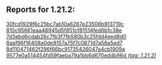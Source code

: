<h2>Reports for 1.21.2:</h2><p>
<a href="30fcd1929f6c25bc7ab10a6267e23506b913719c">30fcd1929f6c25bc7ab10a6267e23506b913719c </a><br/>
<a href="810c95661eaa48945d5f851cf81514fed6b1c38e">810c95661eaa48945d5f851cf81514fed6b1c38e </a><br/>
<a href="7d3ebd6cdab26c7fb3f7fb580b3c25fdd4eed8d0">7d3ebd6cdab26c7fb3f7fb580b3c25fdd4eed8d0 </a><br/>
<a href="8aaf96f16408a0de9157a75f7c0871d7a56a5ed7">8aaf96f16408a0de9157a75f7c0871d7a56a5ed7 </a><br/>
<a href="8d110471462f296f66bc91735426047a4cb1909a">8d110471462f296f66bc91735426047a4cb1909a </a><br/>
<a href="9577e0a514454fd59faeba79a1bb6d670eddb96d">9577e0a514454fd59faeba79a1bb6d670eddb96d <em>(tag: 1.21.2)</em></a><br/>
